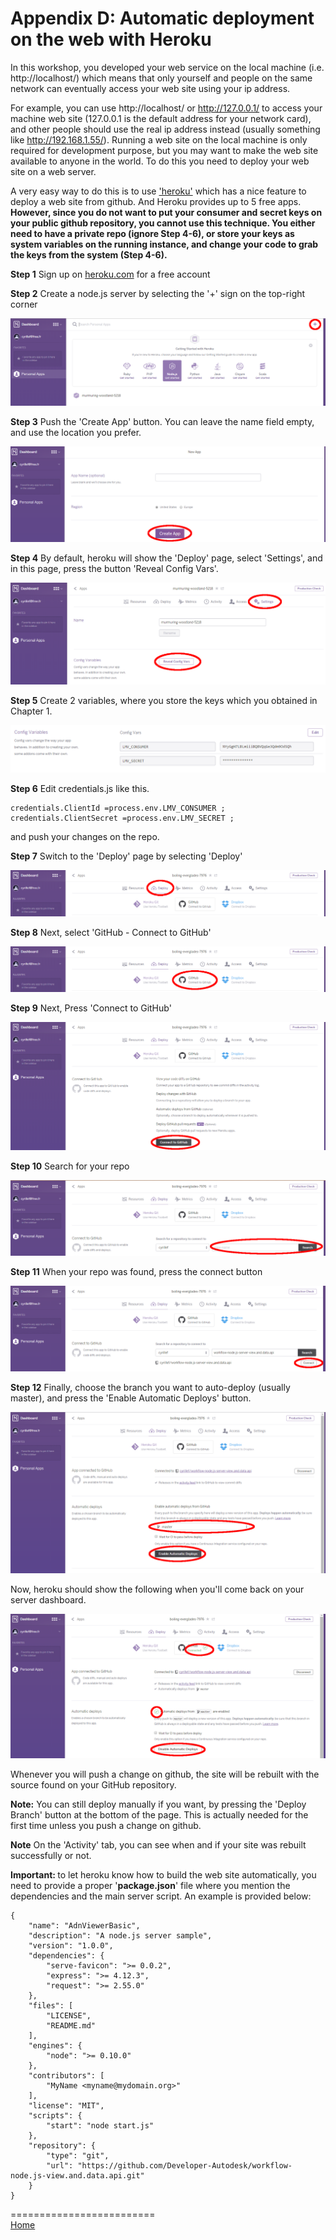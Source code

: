 # Appendix D: Automatic deployment on the web with Heroku

In this workshop, you developed your web service on the local machine (i.e. http://localhost/) which means that only yourself and people 
on the same network can eventually access your web site using your ip address.

For example, you can use http://localhost/ or http://127.0.0.1/ to access your machine web site (127.0.0.1 is the default address for your network card),
and other people should use the real ip address instead (usually something like http://192.168.1.55/). Running a web site on the local machine is only 
required for development purpose, but you may want to make the web site available to anyone in the world. To do this you need to deploy your web site 
on a web server.

A very easy way to do this is to use ['heroku'](https://www.heroku.com/) which has a nice feature to deploy a web site from github. And Heroku provides up to 5 free apps.
<b>However, since you do not want to put your consumer and secret keys on your public github repository, you cannot use this technique. You either need to have
a private repo (ignore Step 4-6), or store your keys as system variables on the running instance, and change your code to grab the keys from the system (Step 4-6).</b>

<b>Step 1</b> Sign up on [heroku.com](https://www.heroku.com/) for a free account

<b>Step 2</b> Create a node.js server by selecting the '+' sign on the top-right corner

 ![](img/heroku-createserver.png)
 
<b>Step 3</b> Push the 'Create App' button. You can leave the name field empty, and use the location you prefer.

 ![](img/heroku-createapp.png)
 
<b>Step 4</b> By default, heroku will show the 'Deploy' page, select 'Settings', and in this page, press the button 'Reveal Config Vars'.

 ![](img/heroku-settings-vars.png)
 
<b>Step 5</b> Create 2 variables, where you store the keys which you obtained in Chapter 1. 

 ![](img/heroku-vars.png)

<b>Step 6</b> Edit credentials.js like this. 
```
credentials.ClientId =process.env.LMV_CONSUMER ;
credentials.ClientSecret =process.env.LMV_SECRET ;
```
and push your changes on the repo.

<b>Step 7</b> Switch to the 'Deploy' page by selecting 'Deploy'

 ![](img/heroku-deploy.png)
 
<b>Step 8</b> Next, select 'GitHub - Connect to GitHub'

 ![](img/heroku-github.png)

<b>Step 9</b> Next, Press 'Connect to GitHub'

 ![](img/heroku-connect.png)

<b>Step 10</b> Search for your repo

 ![](img/heroku-search.png)

<b>Step 11</b> When your repo was found, press the connect button

 ![](img/heroku-github-connect.png)

<b>Step 12</b> Finally, choose the branch you want to auto-deploy (usually master), and press the 'Enable Automatic Deploys' button.

 ![](img/heroku-auto-deploy.png)

 Now, heroku should show the following when you'll come back on your server dashboard.
 
 ![](img/heroku-results.png)
 
 Whenever you will push a change on github, the site will be rebuilt with the source found on your GitHub repository.
 
<b>Note:</b> You can still deploy manually if you want, by pressing the 'Deploy Branch' button at the bottom of the page. 
This is actually needed for the first time unless you push a change on github.

<b>Note</b> On the 'Activity' tab, you can see when and if your site was rebuilt successfully or not.


<b>Important: </b> to let heroku know how to build the web site automatically, you need to provide a proper '<b>package.json</b>' file where you mention the dependencies 
and the main server script. An example is provided below:
```
{
	"name": "AdnViewerBasic",
	"description": "A node.js server sample",
	"version": "1.0.0",
	"dependencies": {
		"serve-favicon": ">= 0.0.2",
		"express": ">= 4.12.3",
		"request": ">= 2.55.0"
	},
	"files": [
		"LICENSE",
		"README.md"
	],
	"engines": {
		"node": ">= 0.10.0"
	},
	"contributors": [
		"MyName <myname@mydomain.org>"
	],
	"license": "MIT",
	"scripts": {
		"start": "node start.js"
	},
	"repository": {
		"type": "git",
		"url": "https://github.com/Developer-Autodesk/workflow-node.js-view.and.data.api.git"
	}
}
```


=========================  
[Home](README.md)
